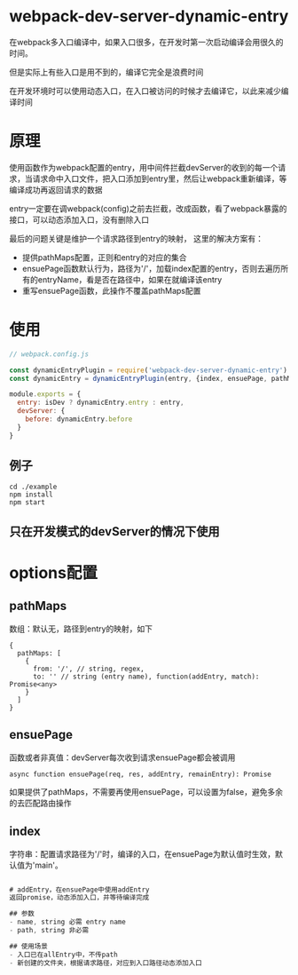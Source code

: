 # webpack-dev-server-dynamic-entry
在webpack多入口编译中，如果入口很多，在开发时第一次启动编译会用很久的时间。

但是实际上有些入口是用不到的，编译它完全是浪费时间

在开发环境时可以使用动态入口，在入口被访问的时候才去编译它，以此来减少编译时间


# 原理
使用函数作为webpack配置的entry，用中间件拦截devServer的收到的每一个请求，当请求命中入口文件，把入口添加到entry里，然后让webpack重新编译，等编译成功再返回请求的数据

entry一定要在调webpack(config)之前去拦截，改成函数，看了webpack暴露的接口，可以动态添加入口，没有删除入口

最后的问题关键是维护一个请求路径到entry的映射， 这里的解决方案有：

- 提供pathMaps配置，正则和entry的对应的集合
- ensuePage函数默认行为，路径为'/'，加载index配置的entry，否则去遍历所有的entryName，看是否在路径中，如果在就编译该entry
- 重写ensuePage函数，此操作不覆盖pathMaps配置

# 使用

```javascript
// webpack.config.js

const dynamicEntryPlugin = require('webpack-dev-server-dynamic-entry')
const dynamicEntry = dynamicEntryPlugin(entry, {index, ensuePage, pathMaps})

module.exports = {
  entry: isDev ? dynamicEntry.entry : entry,
  devServer: {
    before: dynamicEntry.before
  }
}
```

## 例子

```
cd ./example
npm install
npm start
```

## 只在开发模式的devServer的情况下使用

# options配置

## pathMaps
数组：默认无，路径到entry的映射，如下

```
{
  pathMaps: [
    {
      from: '/', // string, regex,
      to: '' // string (entry name), function(addEntry, match): Promise<any>
    }
  ]
}
```

## ensuePage
函数或者非真值：devServer每次收到请求ensuePage都会被调用
```
async function ensuePage(req, res, addEntry, remainEntry): Promise
```
如果提供了pathMaps，不需要再使用ensuePage，可以设置为false，避免多余的去匹配路由操作

## index
字符串：配置请求路径为'/'时，编译的入口，在ensuePage为默认值时生效，默认值为'main'。

```javascript

# addEntry，在ensuePage中使用addEntry
返回promise，动态添加入口，并等待编译完成

## 参数
- name, string 必需 entry name
- path, string 非必需

## 使用场景
- 入口已在allEntry中，不传path
- 新创建的文件夹，根据请求路径，对应到入口路径动态添加入口


